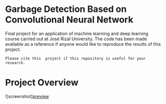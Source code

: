 # Garbage Detection Based on Convolutional Neural Network
Final project for an application of machine learning and deep learning course carried out at José Rizal University. The code has been made available as a reference if anyone would like to reproduce the results of this project.

```Please cite this  project if this repository is useful for your research.```

# Project Overview
![screenshot][preview](screenshot.png)

